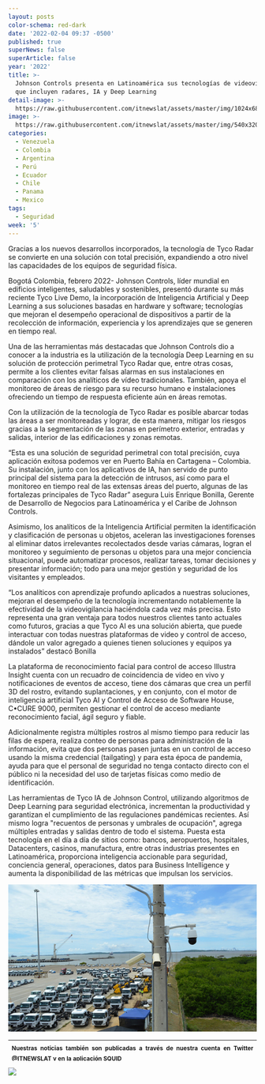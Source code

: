 ```yaml
---
layout: posts
color-schema: red-dark
date: '2022-02-04 09:37 -0500'
published: true
superNews: false
superArticle: false
year: '2022'
title: >-
  Johnson Controls presenta en Latinoamérica sus tecnologías de videovigilancia
  que incluyen radares, IA y Deep Learning
detail-image: >-
  https://raw.githubusercontent.com/itnewslat/assets/master/img/1024x680/videovigilancia-g.jpg
image: >-
  https://raw.githubusercontent.com/itnewslat/assets/master/img/540x320/videovigilancia-p.jpg
categories:
  - Venezuela
  - Colombia
  - Argentina
  - Perú
  - Ecuador
  - Chile
  - Panama
  - Mexico
tags:
  - Seguridad
week: '5'
---
```


 
Gracias a los nuevos desarrollos incorporados, la tecnología de Tyco Radar se convierte en una solución con total precisión, expandiendo a otro nivel las capacidades de los equipos de seguridad física. 
 
Bogotá Colombia, febrero 2022-  Johnson Controls, líder mundial en edificios inteligentes, saludables y sostenibles, presentó durante su más reciente Tyco Live Demo, la incorporación de Inteligencia Artificial y Deep Learning a sus soluciones basadas en hardware y software; tecnologías que mejoran el desempeño operacional de dispositivos a partir de la recolección de información, experiencia y los aprendizajes que se generen en tiempo real.
 
Una de las herramientas más destacadas que Johnson Controls dio a conocer a la industria es la utilización de la tecnología Deep Learning en su solución de protección perimetral Tyco Radar que, entre otras cosas, permite a los clientes evitar falsas alarmas en sus instalaciones en comparación con los analíticos de vídeo tradicionales.  También, apoya el monitoreo de áreas de riesgo para su recurso humano e instalaciones ofreciendo un tiempo de respuesta eficiente aún en áreas remotas.
 
Con la utilización de la tecnología de Tyco Radar es posible abarcar todas las áreas a ser monitoreadas y lograr, de esta manera, mitigar los riesgos gracias a la segmentación de las zonas en perímetro exterior, entradas y salidas, interior de las edificaciones y zonas remotas.
 
“Esta es una solución de seguridad perimetral con total precisión, cuya aplicación exitosa podemos ver en Puerto Bahía en Cartagena – Colombia. Su instalación, junto con los aplicativos de IA, han servido de punto principal del sistema para la detección de intrusos, así como para el monitoreo en tiempo real de las extensas áreas del puerto, algunas de las fortalezas principales de Tyco Radar” asegura Luis Enrique Bonilla, Gerente de Desarrollo de Negocios para Latinoamérica y el Caribe de Johnson Controls.
 
Asimismo, los analíticos de la Inteligencia Artificial permiten la identificación y clasificación de personas u objetos, aceleran las investigaciones forenses al eliminar datos irrelevantes recolectados desde varias cámaras, logran el monitoreo y seguimiento de personas u objetos para una mejor conciencia situacional, puede automatizar procesos, realizar tareas, tomar decisiones y presentar información; todo para una mejor gestión y seguridad de los visitantes y empleados.
 
“Los analíticos con aprendizaje profundo aplicados a nuestras soluciones, mejoran el desempeño de la tecnología incrementando notablemente la efectividad de la videovigilancia haciéndola cada vez más precisa. Esto representa una gran ventaja para todos nuestros clientes tanto actuales como futuros, gracias a que Tyco AI es una solución abierta, que puede interactuar con todas nuestras plataformas de video y control de acceso, dándole un valor agregado a quienes tienen soluciones y equipos ya instalados” destacó Bonilla

La plataforma de reconocimiento facial para control de acceso Illustra Insight cuenta con un recuadro de coincidencia de video en vivo y notificaciones de eventos de acceso, tiene dos cámaras que crea un perfil 3D del rostro, evitando suplantaciones, y en conjunto, con el motor de inteligencia artificial Tyco AI y Control de Acceso de Software House, C•CURE 9000, permiten gestionar el control de acceso mediante reconocimiento facial, ágil seguro y fiable.
 
 Adicionalmente registra múltiples rostros al mismo tiempo para reducir las filas de espera, realiza conteo de personas para administración de la información, evita que dos personas pasen juntas en un control de acceso usando la misma credencial (tailgating) y para esta época de pandemia, ayuda para que el personal de seguridad no tenga contacto directo con el público ni la necesidad del uso de tarjetas físicas como medio de identificación. 
 
Las herramientas de Tyco IA de Johnson Control, utilizando algoritmos de Deep Learning para seguridad electrónica, incrementan la productividad y garantizan el cumplimiento de las regulaciones pandémicas recientes. Así mismo logra "recuentos de personas y umbrales de ocupación", agrega múltiples entradas y salidas dentro de todo el sistema. Puesta esta tecnología en el día a día de sitios como: bancos, aeropuertos, hospitales, Datacenters, casinos, manufactura, entre otras industrias presentes en Latinoamérica, proporciona inteligencia accionable para seguridad, conciencia general, operaciones, datos para Business Intelligence y aumenta la disponibilidad de las métricas que impulsan los servicios.

![](https://raw.githubusercontent.com/itnewslat/assets/master/img/540x320/videovigilancia-p.jpg)

<table style="height: 42px;" width="569">
<tbody>
<tr>
<td style="text-align: justify;"><sub><strong>Nuestras noticias también son publicadas a través de nuestra cuenta en Twitter <a href="https://twitter.com/itnewslat?lang=es">@ITNEWSLAT</a> y en la aplicación <a href="https://squidapp.co/en/">SQUID</a></strong></sub></td>
</tr>
</tbody>
</table>

<img src="https://tracker.metricool.com/c3po.jpg?hash=56f88a41e39ab42c063cc51676587a04"/>